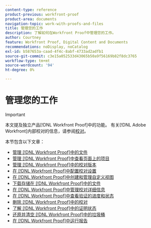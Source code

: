 ```yaml
---
content-type: reference
product-previous: workfront-proof
product-area: documents
navigation-topic: work-with-proofs-and-files
title: 管理您的工作
description: 了解如何在Workfront Proof中管理您的工作。
author: Courtney
feature: Workfront Proof, Digital Content and Documents
recommendations: noDisplay, noCatalog
exl-id: b587653a-caad-4f4c-8abf-4733ad2adfb1
source-git-commit: c3e15a052533d43065b50a9f56169b82f8dc3765
workflow-type: tm+mt
source-wordcount: '94'
ht-degree: 0%

---
```


# 管理您的工作

>[!IMPORTANT]
>
>本文提及独立产品[!DNL Workfront Proof]中的功能。 有关[!DNL Adobe Workfront]内部校对的信息，请参阅[校对](../../../review-and-approve-work/proofing/proofing.md)。

本节包含以下文章：

* [管理 [!DNL Workfront Proof]中的文件](../../../workfront-proof/wp-work-proofsfiles/manage-your-work/manage-files.md)
* [管理 [!DNL Workfront Proof]中查看页面上的项目](../../../workfront-proof/wp-work-proofsfiles/manage-your-work/manage-items-on-views-page.md)
* [管理 [!DNL Workfront Proof]中的校对版本](../../../workfront-proof/wp-work-proofsfiles/manage-your-work/manage-proof-versions.md)
* [在 [!DNL Workfront Proof]中配置校对设置](../../../workfront-proof/wp-work-proofsfiles/manage-your-work/configure-proof-settings.md)
* [在 [!DNL Workfront Proof]中创建和管理自定义视图](../../../workfront-proof/wp-work-proofsfiles/manage-your-work/create-and-manage-custom-views.md)
* [下载存储在 [!DNL Workfront Proof]中的文件](../../../workfront-proof/wp-work-proofsfiles/manage-your-work/download-files-stored.md)
* [在 [!DNL Workfront Proof]中管理校对详细信息](../../../workfront-proof/wp-work-proofsfiles/manage-your-work/manage-proof-details.md)
* [在 [!DNL Workfront Proof]中查看验证的进度和状态](../../../workfront-proof/wp-work-proofsfiles/manage-your-work/view-progress-and-status-of-proof.md)
* [删除 [!DNL Workfront Proof]中的校对](../../../workfront-proof/wp-work-proofsfiles/manage-your-work/delete-proof.md)
* [了解 [!DNL Workfront Proof]中的证明状态](../../../workfront-proof/wp-work-proofsfiles/manage-your-work/proof-state.md)
* [还原并清空 [!DNL Workfront Proof]中的垃圾桶](../../../workfront-proof/wp-work-proofsfiles/manage-your-work/restore-and-empty-trash.md)
* [在 [!DNL Workfront Proof]中运行报告](../../../workfront-proof/wp-work-proofsfiles/manage-your-work/run-reports.md)
